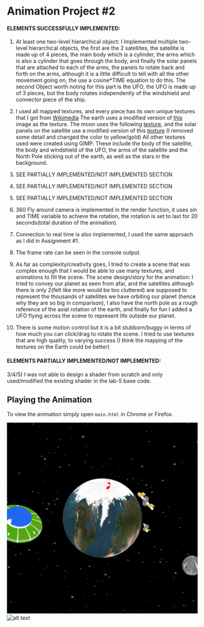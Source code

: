 # Animation Project #2

#### ELEMENTS SUCCESSFULLY IMPLEMENTED:
1) At least one two-level hierarchical object: I Implemented multiple two-level hierarchical objects, the first are the 2 satellites, the satellite
    is made up of 4 pieces, the main body which is a cylinder, the arms which is also a cylinder that goes through the body, and finally
    the solar panels that are attached to each of the arms, the panels to rotate back and forth on the arms, although it is a little difficult to tell with
    all the other movement going on, the use a cosine*TIME equation to do this. The second Object worth noting for this part is the UFO, the UFO is made up of 3 pieces,
    but the body rotates independently of the windshield and connector piece of the ship.

2) I used all mapped textures, and every piece has its own unique textures that I got from [Wikimedia](https://commons.wikimedia.org/) The earth uses a modified version of [this](https://commons.wikimedia.org/wiki/File:Solarsystemscope_texture_2k_earth_daymap.jpg) image as the texture. The moon uses the following [texture](https://commons.wikimedia.org/wiki/File:14284-Moon-Maskelyne-LRO-20141012.jpg), and the solar panels on the satellite use a modified version of this [texture](https://commons.wikimedia.org/wiki/File:12Volt36CellSolarPanel2.jpg) (I removed some detail and changed the color to yellow/gold) All other textures used were created using GIMP.
These include the body of the satellite, the body and windshield of the UFO, the arms of the satellite and the North Pole sticking out of the earth, as well as the stars in the background.

3) SEE PARTIALLY IMPLEMENTED/NOT IMPLEMENTED SECTION
4) SEE PARTIALLY IMPLEMENTED/NOT IMPLEMENTED SECTION
5) SEE PARTIALLY IMPLEMENTED/NOT IMPLEMENTED SECTION

6) 360 Fly around camera is implemented in the render function, it uses sin and TIME variable to achieve the rotation, the rotation is set to last for 20 seconds(total duration of the animation).

7) Connection to real time is also implemented, I used the same approach as I did in Assignment #1.

8) The frame rate can be seen in the console output.

9) As far as complexity/creativity goes, I tried to create a scene that was complex enough that I would be able to use many textures, and animations to fill the scene. The scene design/story for the animation: I tried to convey our planet as seen from afar, and the satellites although there is only 2(felt like more would be too cluttered) are supposed to represent the thousands of satellites we have orbiting our planet (hence why they are so big in comparison), I also have the north pole as a rough reference of the axial rotation of the earth, and finally for fun I added a UFO flying across the scene to represent life outside our planet.

10) There is some motion control but it is a bit stubborn/buggy in terms of how much you can click/drag to rotate the scene. I tried to use textures that are high quality, to varying success (I think the mapping of the textures on the Earth could be better)


#### ELEMENTS PARTIALLY IMPLEMENTED/NOT IMPLEMENTED:
3/4/5) I was not able to design a shader from scratch and only used/modified the existing shader in the lab-5 base code.

## Playing the Animation

To view the animation simply open `main.html` in Chrome or Firefox.

![alt text](anim_video_cover.png)
![alt text](anim_space.gif)